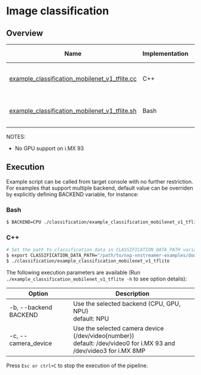 # Image classification

## Overview
Name | Implementation | Platforms | Model | ML engine | Backend | Features
--- | --- | --- | --- | --- | --- | ---
[example_classification_mobilenet_v1_tflite.cc](./example_classification_mobilenet_v1_tflite.cc) | C++ | i.MX 8M Plus <br> i.MX 93 | mobilenet_v1 | TFLite | NPU (default)<br>GPU<br>CPU<br> | camera<br>gst-launch<br>
[example_classification_mobilenet_v1_tflite.sh](./example_classification_mobilenet_v1_tflite.sh) | Bash | i.MX 8M Plus <br> i.MX 93 | mobilenet_v1 | TFLite | NPU (default)<br>GPU<br>CPU<br> | camera<br>gst-launch<br>

NOTES:
* No GPU support on i.MX 93

## Execution
Example script can be called from target console with no further restriction. For examples that support multiple backend, default value can be overriden by explicitly defining BACKEND variable, for instance:
### Bash
```bash
$ BACKEND=CPU ./classification/example_classification_mobilenet_v1_tflite.sh
```
### C++
```bash
# Set the path to classification data in CLASSIFICATION_DATA_PATH variable (default location : /tmp/models)
$ export CLASSIFICATION_DATA_PATH="/path/to/nxp-nnstreamer-examples/downloads/models/classification/"
$ ./classification/example_classification_mobilenet_v1_tflite
```
The following execution parameters are available (Run ``` ./example_classification_mobilenet_v1_tflite -h``` to see option details):

Option | Description
--- | ---
-b, --backend BACKEND | Use the selected backend (CPU, GPU, NPU)<br> default: NPU
-c, --camera_device | Use the selected camera device (/dev/video{number})<br>default: /dev/video0 for i.MX 93 and /dev/video3 for i.MX 8MP


Press ```Esc or ctrl+C``` to stop the execution of the pipeline.